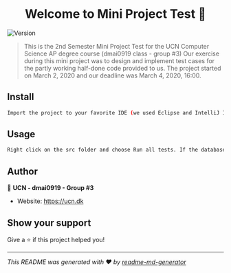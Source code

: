 <h1 align="center">Welcome to Mini Project Test 👋</h1>
<p>
  <img alt="Version" src="https://img.shields.io/badge/version-v0.1.0-blue.svg?cacheSeconds=2592000" />
</p>

> This is the 2nd Semester Mini Project Test for the UCN Computer Science AP degree course (dmai0919 class - group #3)
> Our exercise during this mini project was to design and implement test cases for the partly working half-done code provided to us.
> The project started on March 2, 2020 and our deadline was March 4, 2020, 16:00.

## Install

```sh
Import the project to your favorite IDE (we used Eclipse and IntelliJ IDEA). Change the database credentials to your server's in the DBConnection.java file and run the tests from the src folder
```

## Usage

```sh
Right click on the src folder and choose Run all tests. If the database connection is configured correctly, all tests should be successful
```

## Author

👤 **UCN - dmai0919 - Group #3**

* Website: https://ucn.dk

## Show your support

Give a ⭐️ if this project helped you!

***
_This README was generated with ❤️ by [readme-md-generator](https://github.com/kefranabg/readme-md-generator)_
